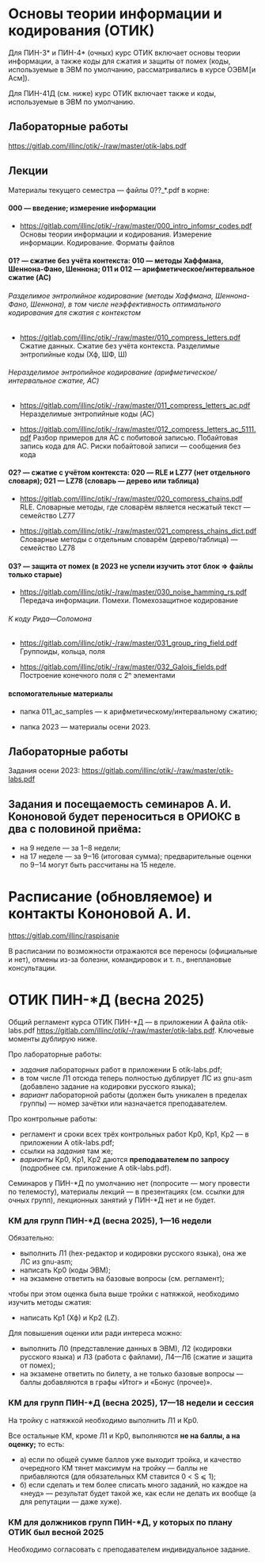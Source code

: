 # Основы теории информации и кодирования (ОТИК)


Для ПИН-3* и ПИН-4* (очных) курс ОТИК включает основы теории информации, а также коды для сжатия и защиты от помех (коды, используемые в ЭВМ по умолчанию, рассматривались в курсе ОЭВМ [и Асм]).

Для ПИН-41Д (см. ниже) курс ОТИК включает также и коды, используемые в ЭВМ по умолчанию. 


## Лабораторные работы 

<https://gitlab.com/illinc/otik/-/raw/master/otik-labs.pdf>

## Лекции 

Материалы текущего семестра — файлы 0??_*.pdf в корне:

#### 000 — введение; измерение информации
* <https://gitlab.com/illinc/otik/-/raw/master/000_intro_infomsr_codes.pdf> Основы теории информации и кодирования.
Измерение информации. Кодирование. Форматы файлов


#### 01? — сжатие без учёта контекста: 010 — методы Хаффмана, Шеннона-Фано, Шеннона; 011 и 012 — арифметическое/интервальное сжатие (AC)

###### Разделимое энтропийное кодирование (методы Хаффмана, Шеннона-Фано, Шеннона), в том числе неэффективность оптимального кодирования для сжатия с контекстом

* <https://gitlab.com/illinc/otik/-/raw/master/010_compress_letters.pdf> Сжатие данных. Сжатие без учёта контекста. Разделимые энтропийные коды (Хф, ШФ, Ш)

###### Неразделимое энтропийное кодирование (арифметическое/интервальное сжатие, AC)

* <https://gitlab.com/illinc/otik/-/raw/master/011_compress_letters_ac.pdf> Неразделимые энтропийные коды (AC)

* <https://gitlab.com/illinc/otik/-/raw/master/012_compress_letters_ac_5111.pdf>  Разбор примеров для AC с побитовой записью.
Побайтовая запись кода для AC. Риски побайтовой записи — сообщения без кода 


#### 02? — сжатие с учётом контекста: 020 — RLE и LZ77 (нет отдельного словаря); 021 — LZ78 (словарь — дерево или таблица)

* <https://gitlab.com/illinc/otik/-/raw/master/020_compress_chains.pdf> RLE. Словарные методы, где словарём является
несжатый текст — семейство LZ77

* <https://gitlab.com/illinc/otik/-/raw/master/021_compress_chains_dict.pdf>  Словарные методы с отдельным словарём (дерево/таблица) — семейство LZ78


#### 03? — защита от помех (в 2023 не успели изучить этот блок ⇒ файлы только старые)

* <https://gitlab.com/illinc/otik/-/raw/master/030_noise_hamming_rs.pdf> Передача информации. Помехи. Помехозащитное кодирование

###### К коду Рида—Соломона

* <https://gitlab.com/illinc/otik/-/raw/master/031_group_ring_field.pdf>  Группоиды, кольца, поля

* <https://gitlab.com/illinc/otik/-/raw/master/032_Galois_fields.pdf>  Построение конечного поля с 2ⁿ элементами


#### вспомогательные материалы

* папка 011_ac_samples — к арифметическому/интервальному сжатию;

* папка 2023 — материалы осени 2023.
<!---
(в том числе в 011 — округление с~сохранением суммы).
-->

## Лабораторные работы 

Задания осени 2023: <https://gitlab.com/illinc/otik/-/raw/master/otik-labs.pdf>


## Задания и посещаемость семинаров А. И. Кононовой будет переноситься в ОРИОКС в два с половиной приёма:
* на 9 неделе — за 1‒8 недели;
* на 17 неделе — за 9‒16 (итоговая сумма); предварительные оценки по 9‒14 могут быть рассчитаны на 15 неделе.


# Расписание (обновляемое) и контакты Кононовой А. И.

<https://gitlab.com/illinc/raspisanie>

В расписании по возможности отражаются все переносы (официальные и нет), отмены из-за болезни, командировок и т. п., внеплановые консультации.

# ОТИК ПИН-*Д (весна 2025)

Общий регламент курса ОТИК ПИН-*Д — в приложении А файла otik-labs.pdf <https://gitlab.com/illinc/otik/-/raw/master/otik-labs.pdf>. 
Ключевые моменты дублирую ниже.

Про лабораторные работы:
* *задания* лабораторных работ в приложении Б otik-labs.pdf;
* в том числе Л1 отсюда теперь полностью дублирует ЛC из gnu-asm (добавлено задание на кодировки русского языка);
* *вариант* лабораторной работы (должен быть уникален в пределах группы) — номер зачётки или назначается преподавателем.

Про контрольные работы:
* регламент и сроки всех трёх контрольных работ Кр0, Кр1, Кр2 — в приложении А otik-labs.pdf;
* ссылки на *задания* там же;
* *варианты* Кр0, Кр1, Кр2 даются **преподавателем по запросу** (подробнее см. приложение А otik-labs.pdf).

Семинаров у ПИН-*Д по умолчанию нет (попросите — могу провести по телемосту), материалы лекций — в презентациях (см. ссылки для очных групп),
лекционных занятий у ПИН-*Д нет и не будет.


### КМ для групп ПИН-*Д (весна 2025), 1—16 недели

Обязательно: 
* выполнить Л1 (hex-редактор и кодировки русского языка), она же ЛC из gnu-asm;
* написать Кр0 (коды ЭВМ);
* на экзамене ответить на базовые вопросы (см. регламент);

чтобы при этом оценка была выше тройки с натяжкой, необходимо изучить методы сжатия:
* написать Кр1 (Хф) и Кр2 (LZ).

Для повышения оценки или ради интереса можно:
* выполнить Л0 (представление данных в ЭВМ), Л2 (кодировки русского языка) и Л3 (работа с файлами), Л4—Л6 (сжатие и защита от помех);
* на экзамене ответить по билету, а не только базовые вопросы — баллы добавляются в графы «Итог» и «Бонус (прочее)».

### КМ для групп ПИН-*Д (весна 2025), 17—18 недели и сессия

На тройку с натяжкой необходимо выполнить Л1 и Кр0.

Все остальные КМ, кроме Л1 и Кр0, выполняются **не на баллы, а на оценку;**
то есть:
* а) если по общей сумме баллов уже выходит тройка, и качество очередного КМ тянет максимум на тройку — баллы не прибавляются (для обязательных КМ ставится 0 < S ⩽ 1);
* б) если сделать и тем более списать много заданий, но каждое на «неуд» — результат будет такой же, как если не делать их вообще (а для репутации — даже хуже). 


### КМ для должников групп ПИН-*Д, у которых по плану ОТИК был весной 2025

Необходимо согласовать с преподавателем индивидуальное задание.
 

<!---

# ОТИК ПИН-41Д


Начало заданий ОТИК ПИН-41Д — в репозитории ОЭВМ [и Асм] <https://gitlab.com/illinc/gnu-asm>:
* лабораторные работы в приложениях А и Б файла gnu-asm-theory-labs.pdf <https://gitlab.com/illinc/gnu-asm/-/raw/main/gnu-asm-theory-labs.pdf>
* Кр0 (коды ЭВМ) kr_0_evm_codes.pdf <https://gitlab.com/illinc/gnu-asm/-/raw/main/kr_0_evm_codes.pdf>

продолжение ОТИК ПИН-41Д здесь (в репозитории ОТИК <https://gitlab.com/illinc/otik>):
* лабораторные работы в otik-labs.pdf <https://gitlab.com/illinc/otik/-/raw/master/otik-labs.pdf>
* Кр1 (Хф): kr_1_hf_compress_letters.pdf <https://gitlab.com/illinc/otik/-/raw/master/kr_1_hf_compress_letters.pdf>
* Кр2 (LZ): kr_2_lz_compress_chains.pdf <https://gitlab.com/illinc/otik/-/raw/master/kr_2_lz_compress_chains.pdf>


### КМ для группы ПИН-41Д (весна 2024)

Обязательно: 
* выполнить ЛC из gnu-asm (hex-редактор и кодировки русского языка);
* написать Кр0 (коды ЭВМ) из gnu-asm;
* на экзамене ответить на базовые вопросы (см. регламент gnu-asm в приложении А gnu-asm-theory-labs.pdf);

чтобы при этом оценка была выше тройки с натяжкой, необходимо изучить методы сжатия:
* написать Кр1 (Хф) и Кр2 (LZ) из otik.

Для повышения оценки или ради интереса можно:
* выполнить задания Л1 (ввод-вывод, в том числе hex), Л2 (представление данных в ЭВМ) и Л3 (битовые операции) из gnu-asm;
* выполнить те задания Л1 (hex-редактор) и Л2 (кодировки русского языка) из otik, которые не дублируют ЛC из gnu-asm;
* выполнить задания Л3‒Л6 (работа с файлами, сжатие и защита от помех) из otik;
* выполнить задания Л4‒ЛB (ассемблер) из gnu-asm — баллы добавляются в графу «Бонус (прочее)»;
* на экзамене ответить по билету, а не только базовые вопросы — баллы добавляются в графы «Итог» и «Бонус (прочее)».

Все КМ, кроме ЛC и Кр0, выполняются **не на баллы, а на оценку;**
то есть:
* а) если по общей сумме баллов уже выходит тройка, и качество очередного КМ тянет максимум на тройку — баллы не прибавляются (для обязательных КМ ставится 0 < S ⩽ 1);
* б) если сделать и тем более списать много заданий, но каждое на «неуд» — результат будет такой же, как если не делать их вообще (а для репутации — даже хуже). 

Семинаров у ПИН-41Д по умолчанию нет (попросите — могу провести по телемосту), материалы лекций — в презентациях (см. ниже),
лекционных занятий у ПИН-41Д нет и не будет.

-->
